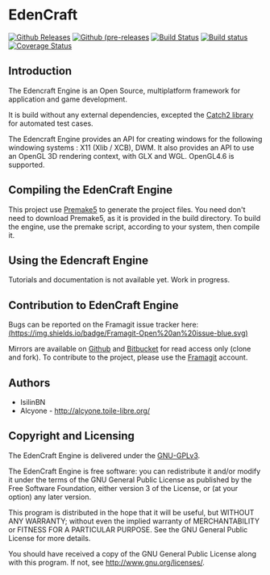 # EdenCraft

[![Github Releases](https://img.shields.io/github/release/simnomceu/edencraft.svg)](https://github.com/simnomceu/EdenCraft/releases)
[![Github (pre-releases](https://img.shields.io/github/release/simnomceu/edencraft/all.svg?label=nightly)](https://github.com/simnomceu/EdenCraft/releases)
[![Build Status](https://travis-ci.org/simnomceu/EdenCraft.svg?branch=master)](https://travis-ci.org/simnomceu/EdenCraft)
[![Build status](https://ci.appveyor.com/api/projects/status/h14mj302e5x0amy4/branch/master?svg=true)](https://ci.appveyor.com/project/simnomceu/edencraft/branch/master)
[![Coverage Status](https://coveralls.io/repos/github/simnomceu/EdenCraft/badge.svg?branch=master)](https://coveralls.io/github/Isilin/EdenCraft?branch=master)


## Introduction
The Edencraft Engine is an Open Source, multiplatform framework for application and game development.

It is build without any external dependencies, excepted the [Catch2 library](https://github.com/catchorg/Catch2) for automated test cases.

The Edencraft Engine provides an API for creating windows for the following windowing systems : X11 (Xlib / XCB), DWM. It also provides an API to use an OpenGL 3D rendering context, with GLX and WGL. OpenGL4.6 is supported.


## Compiling the EdenCraft Engine
This project use [Premake5](https://premake.github.io/download.html) to generate the project files. You need don't need to download Premake5, as it is provided in the build directory. To build the engine, use the premake script, according to your system, then compile it.

## Using the Edencraft Engine
Tutorials and documentation is not available yet. Work in progress.

## Contribution to EdenCraft Engine
Bugs can be reported on the Framagit issue tracker here: [(https://img.shields.io/badge/Framagit-Open%20an%20issue-blue.svg)](https://framagit.org/simnomce_u/EdenCraft/issues)

Mirrors are available on [Github](https://github.com/simnomceu/EdenCraft) and [Bitbucket](https://bitbucket.org/simnomce_u/edencraft) for read access only (clone and fork). To contribute to the project, please use the [Framagit](https://framagit.org/simnomce_u/EdenCraft) account.

## Authors
* IsilinBN
* Alcyone - http://alcyone.toile-libre.org/

## Copyright and Licensing
The EdenCraft Engine is delivered under the [GNU-GPLv3](https://www.gnu.org/licenses/gpl-3.0.fr.html).

The EdenCraft Engine is free software: you can redistribute it and/or modify it under the terms of the GNU General Public License as published by the Free Software Foundation, either version 3 of the License, or (at your option) any later version.
 
This program is distributed in the hope that it will be useful, but WITHOUT ANY WARRANTY; without even the implied warranty of MERCHANTABILITY or FITNESS FOR A PARTICULAR PURPOSE.  See the GNU General Public License for more details.

You should have received a copy of the GNU General Public License along with this program.  If not, see <http://www.gnu.org/licenses/>.